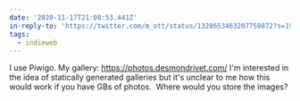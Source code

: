 ```yaml
---
date: '2020-11-17T21:08:53.441Z'
in-reply-to: 'https://twitter.com/m_ott/status/1328653463207759872?s=19'
tags:
  - indieweb
---
```


I use Piwigo. My gallery: https://photos.desmondrivet.com/    I'm interested in the idea of statically generated galleries but it's unclear to me how this would work if you have GBs of photos. &nbsp;Where would you store the images?
